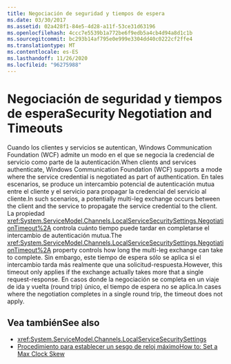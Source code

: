 ```yaml
---
title: Negociación de seguridad y tiempos de espera
ms.date: 03/30/2017
ms.assetid: 02a428f1-84e5-4d28-a11f-53ce31d63196
ms.openlocfilehash: 4ccc7e5539b1a772be6f9edb5a4cb4d94a8d1c1b
ms.sourcegitcommit: bc293b14af795e0e999e3304dd40c0222cf2ffe4
ms.translationtype: MT
ms.contentlocale: es-ES
ms.lasthandoff: 11/26/2020
ms.locfileid: "96275988"
---
```

# <a name="security-negotiation-and-timeouts"></a><span data-ttu-id="7c774-102">Negociación de seguridad y tiempos de espera</span><span class="sxs-lookup"><span data-stu-id="7c774-102">Security Negotiation and Timeouts</span></span>

<span data-ttu-id="7c774-103">Cuando los clientes y servicios se autentican, Windows Communication Foundation (WCF) admite un modo en el que se negocia la credencial de servicio como parte de la autenticación.</span><span class="sxs-lookup"><span data-stu-id="7c774-103">When clients and services authenticate, Windows Communication Foundation (WCF) supports a mode where the service credential is negotiated as part of authentication.</span></span> <span data-ttu-id="7c774-104">En tales escenarios, se produce un intercambio potencial de autenticación mutua entre el cliente y el servicio para propagar la credencial del servicio al cliente.</span><span class="sxs-lookup"><span data-stu-id="7c774-104">In such scenarios, a potentially multi-leg exchange occurs between the client and the service to propagate the service credential to the client.</span></span> <span data-ttu-id="7c774-105">La propiedad <xref:System.ServiceModel.Channels.LocalServiceSecuritySettings.NegotiationTimeout%2A> controla cuánto tiempo puede tardar en completarse el intercambio de autenticación mutua.</span><span class="sxs-lookup"><span data-stu-id="7c774-105">The <xref:System.ServiceModel.Channels.LocalServiceSecuritySettings.NegotiationTimeout%2A> property controls how long the multi-leg exchange can take to complete.</span></span> <span data-ttu-id="7c774-106">Sin embargo, este tiempo de espera sólo se aplica si el intercambio tarda más realmente que una solicitud-respuesta.</span><span class="sxs-lookup"><span data-stu-id="7c774-106">However, this timeout only applies if the exchange actually takes more that a single request-response.</span></span> <span data-ttu-id="7c774-107">En casos donde la negociación se completa en un viaje de ida y vuelta (round trip) único, el tiempo de espera no se aplica.</span><span class="sxs-lookup"><span data-stu-id="7c774-107">In cases where the negotiation completes in a single round trip, the timeout does not apply.</span></span>  
  
## <a name="see-also"></a><span data-ttu-id="7c774-108">Vea también</span><span class="sxs-lookup"><span data-stu-id="7c774-108">See also</span></span>

- <xref:System.ServiceModel.Channels.LocalServiceSecuritySettings>
- [<span data-ttu-id="7c774-109">Procedimiento para establecer un sesgo de reloj máximo</span><span class="sxs-lookup"><span data-stu-id="7c774-109">How to: Set a Max Clock Skew</span></span>](how-to-set-a-max-clock-skew.md)
